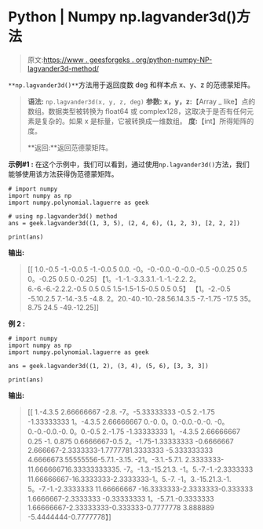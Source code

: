 # Python | Numpy np.lagvander3d()方法

> 原文:[https://www . geesforgeks . org/python-numpy-NP-lagvander3d-method/](https://www.geeksforgeeks.org/python-numpy-np-lagvander3d-method/)

`**np.lagvander3d()**`方法用于返回度数 deg 和样本点 x、y、z 的范德蒙矩阵。

> **语法:** `np.lagvander3d(x, y, z, deg)`
> **参数:**
> **x，y，z:**【Array _ like】点的数组。数据类型被转换为 float64 或 complex128，这取决于是否有任何元素是复杂的。如果 x 是标量，它被转换成一维数组。
> **度:**【int】所得矩阵的度。
> 
> **返回:**返回范德蒙矩阵。

**示例#1 :**
在这个示例中，我们可以看到，通过使用`np.lagvander3d()`方法，我们能够使用该方法获得伪范德蒙矩阵。

```
# import numpy
import numpy as np
import numpy.polynomial.laguerre as geek

# using np.lagvander3d() method
ans = geek.lagvander3d((1, 3, 5), (2, 4, 6), (1, 2, 3), [2, 2, 2])

print(ans)
```

**输出:**

> [[ 1.0.-0.5 -1.-0.0.5 -1.-0.0.5 0.0.
> -0。-0.-0.0.-0.-0.0.-0.5 -0.0.25
> 0.5 0。-0.25 0.5 0.-0.25]
> 【1。-1.-1.-3.3.3.1.-1.-1.-2.2.
> 2。6.-6.-6.-2.2.2.-0.5 0.5 0.5
> 1.5-1.5-1.5-0.5 0.5 0.5】
> 【1。-2.-0.5 -5.10.2.5 7.-14.-3.5 -4.8.
> 2。20.-40.-10.-28.56.14.3.5 -7.-1.75
> -17.5 35。8.75 24.5 -49.-12.25]]

**例 2 :**

```
# import numpy
import numpy as np
import numpy.polynomial.laguerre as geek

ans = geek.lagvander3d((1, 2), (3, 4), (5, 6), [3, 3, 3])

print(ans)
```

**输出:**

> [[ 1.-4.3.5 2.66666667 -2.8.
> -7。-5.33333333 -0.5 2.-1.75 -1.33333333
> 1。-4.3.5 2.66666667 0.-0.
> 0。0.-0.0.-0.-0.
> -0。0.-0.-0.0.-0.
> 0。0.-0.5 2.-1.75 -1.33333333
> 1。-4.3.5 2.66666667 0.25 -1.
> 0.875 0.6666667-0.5 2。-1.75-1.33333333
> -0.6666667 2.666667-2.3333333-1.7777781.3333333
> -5.333333333 4.6666673.55555556-5.7.1.-3.15.
> -21。-3.1.-5.7.1.
> 2.3333333-11.666666716.33333333335.
> -7。-1.3.-15.21.3.
> -1。5.-7.-1.-2.3333333
> 11.66666667-16.3333333-2.3333333-1。5.-7.
> -1。3.-15.21.3.-1.
> 5。-7.-1.-2.3333333 11.66666667
> -16.3333333-2.3333333-0.333333 1.6666667-2.3333333
> -0.33333333 1。-5.7.1.-0.3333333
> 1.66666667-2.33333333-0.333333-0.7777778 3.888889
> -5.4444444-0.7777778】]